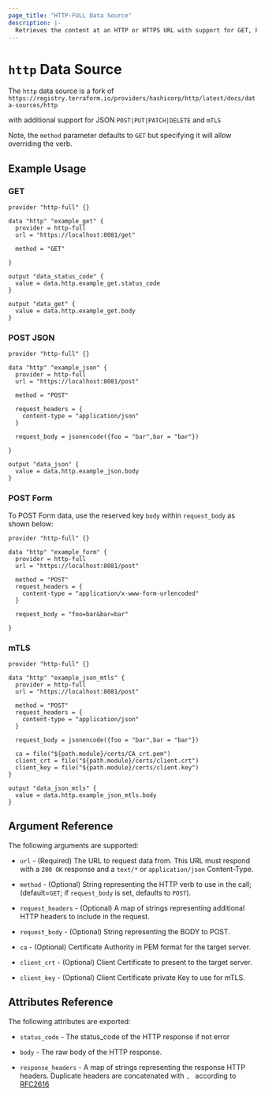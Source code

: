 ```yaml
---
page_title: "HTTP-FULL Data Source"
description: |-
  Retrieves the content at an HTTP or HTTPS URL with support for GET, POST and mTLS
---
```


# `http` Data Source

The `http` data source is a fork of `https://registry.terraform.io/providers/hashicorp/http/latest/docs/data-sources/http`

with additional support for JSON `POST|PUT|PATCH|DELETE` and `mTLS`

Note, the `method` parameter defaults to `GET` but specifying it will allow overriding the verb.

## Example Usage

### GET

```hcl
provider "http-full" {}

data "http" "example_get" {
  provider = http-full
  url = "https://localhost:8081/get"

  method = "GET"

}

output "data_status_code" {
  value = data.http.example_get.status_code
}

output "data_get" {
  value = data.http.example_get.body
}
```


### POST JSON

```hcl
provider "http-full" {}

data "http" "example_json" {
  provider = http-full
  url = "https://localhost:8081/post"

  method = "POST"

  request_headers = {
    content-type = "application/json"
  }

  request_body = jsonencode({foo = "bar",bar = "bar"})

}

output "data_json" {
  value = data.http.example_json.body
}
```

### POST Form

To POST Form data, use the reserved key `body` within `request_body` as shown below:

```hcl
provider "http-full" {}
 
data "http" "example_form" {
  provider = http-full
  url = "https://localhost:8081/post"

  method = "POST"
  request_headers = {
    content-type = "application/x-www-form-urlencoded"
  }

  request_body = "foo=bar&bar=bar"
 
}
```

### mTLS

```hcl
provider "http-full" {}

data "http" "example_json_mtls" {
  provider = http-full
  url = "https://localhost:8081/post"

  method = "POST"
  request_headers = {
    content-type = "application/json"
  }

  request_body = jsonencode({foo = "bar",bar = "bar"})

  ca = file("${path.module}/certs/CA_crt.pem")
  client_crt = file("${path.module}/certs/client.crt")
  client_key = file("${path.module}/certs/client.key")  
}

output "data_json_mtls" {
  value = data.http.example_json_mtls.body
}
```


## Argument Reference

The following arguments are supported:

* `url` - (Required) The URL to request data from. This URL must respond with
  a `200 OK` response and a `text/*` or `application/json` Content-Type.

* `method` - (Optional) String representing the HTTP verb to use in the call;
  (default=`GET`; if `request_body` is set, defaults to `POST`).

* `request_headers` - (Optional) A map of strings representing additional HTTP
  headers to include in the request.

* `request_body` - (Optional) String representing the BODY to POST.

* `ca` - (Optional) Certificate Authority in PEM format for the target server.

* `client_crt` - (Optional) Client Certificate to present to the target server.

* `client_key` - (Optional) Client Certificate private Key to use for mTLS.

## Attributes Reference

The following attributes are exported:

* `status_code` - The status_code of the HTTP response if not error

* `body` - The raw body of the HTTP response.

* `response_headers` - A map of strings representing the response HTTP headers.
  Duplicate headers are concatenated with `, ` according to
  [RFC2616](https://www.w3.org/Protocols/rfc2616/rfc2616-sec4.html#sec4.2)



